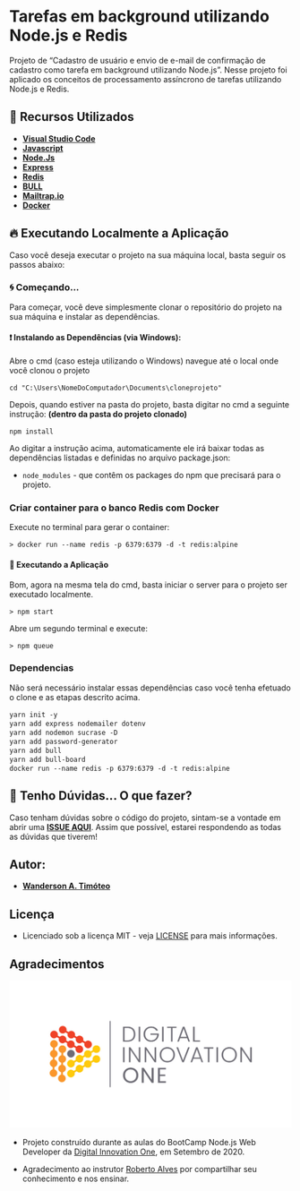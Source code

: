 # Tarefas em background utilizando Node.js e Redis

Projeto de “Cadastro de usuário e envio de e-mail de confirmação de cadastro como tarefa em background utilizando Node.js”.
Nesse projeto foi aplicado os conceitos de processamento assíncrono de tarefas utilizando Node.js e Redis.


## 🚀 Recursos Utilizados

* **[Visual Studio Code](https://code.visualstudio.com/?WT.mc_id=vuechatapp_swa-github-gllemos)**
* **[Javascript](https://www.javascript.com/)**
* **[Node.Js](https://nodejs.org/en/)**
* **[Express](http://expressjs.com/pt-br/)**
* **[Redis](https://redis.io/)**
* **[BULL](https://github.com/OptimalBits/bull)**
* **[Mailtrap.io](https://mailtrap.io/)**
* **[Docker](https://www.docker.com/)**


## 🔥 Executando Localmente a Aplicação 

Caso você deseja executar o projeto na sua máquina local, basta seguir os passos abaixo:

### 🌀 Começando... 

Para começar, você deve simplesmente clonar o repositório do projeto na sua máquina e instalar as dependências.

#### ❗️ Instalando as Dependências (via Windows): 

Abre o cmd (caso esteja utilizando o Windows) navegue até o local onde você clonou o projeto

```
cd "C:\Users\NomeDoComputador\Documents\cloneprojeto"
```

Depois, quando estiver na pasta do projeto, basta digitar no cmd a seguinte instrução: **(dentro da pasta do projeto clonado)**

```
npm install
```

Ao digitar a instrução acima, automaticamente ele irá baixar todas as dependências listadas e definidas no arquivo package.json:

* `node_modules` - que contêm os packages do npm que precisará para o projeto.


### Criar container para o banco Redis com Docker
Execute no terminal para gerar o container:

```
> docker run --name redis -p 6379:6379 -d -t redis:alpine
```

#### 💨 Executando a Aplicação 

Bom, agora na mesma tela do cmd, basta iniciar o server para o projeto ser executado localmente.

```
> npm start
```
Abre um segundo terminal e execute:

```
> npm queue
```


### Dependencias
Não será necessário instalar essas dependências caso você tenha efetuado o clone e as etapas descrito acima. 
```
yarn init -y
yarn add express nodemailer dotenv
yarn add nodemon sucrase -D
yarn add password-generator
yarn add bull
yarn add bull-board
docker run --name redis -p 6379:6379 -d -t redis:alpine

```


## 🚩 Tenho Dúvidas... O que fazer? 

Caso tenham dúvidas sobre o código do projeto, sintam-se a vontade em abrir uma **[ISSUE AQUI](https://github.com/Wanderson-A-Timoteo/Tarefas-em-background-utilizando-Node.js-e-Redis/issues)**. Assim que possível, estarei respondendo as todas as dúvidas que tiverem!

## Autor:

* [**Wanderson A. Timóteo**](https://wanderson.ga)


## Licença

* Licenciado sob a licença MIT - veja [LICENSE](LICENSE) para mais informações.

## Agradecimentos

![Preview](https://github.com/Wanderson-A-Timoteo/Tarefas-em-background-utilizando-Node.js-e-Redis/blob/master/cover_dio.jpg?raw=true)

* Projeto construído durante as aulas do BootCamp Node.js Web Developer da [Digital Innovation One](https://web.digitalinnovation.one/), em Setembro de 2020. 

* Agradecimento ao instrutor [Roberto Alves](https://github.com/robertosousa1) por compartilhar seu conhecimento e nos ensinar.

